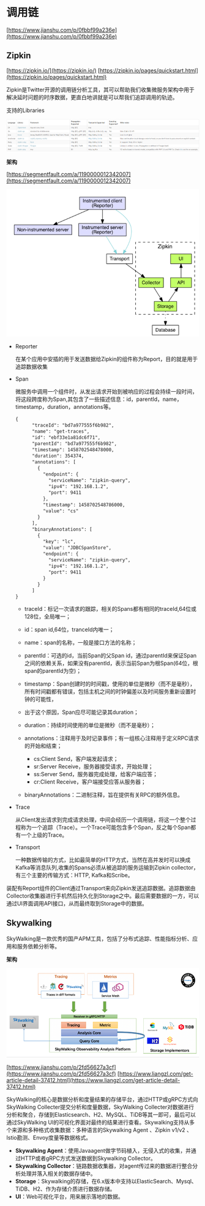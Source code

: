 # 调用链 #

[https://www.jianshu.com/p/0fbbf99a236e](https://www.jianshu.com/p/0fbbf99a236e)

## Zipkin ##

[https://zipkin.io/](https://zipkin.io/)
[https://zipkin.io/pages/quickstart.html](https://zipkin.io/pages/quickstart.html)

Zipkin是Twitter开源的调用链分析工具，其可以帮助我们收集微服务架构中用于解决延时问题的时序数据，更直白地讲就是可以帮我们追踪调用的轨迹。

支持的Libraries

![](img/Zipkin_Libraries.png)

**架构**

[https://segmentfault.com/a/1190000012342007](https://segmentfault.com/a/1190000012342007)

![](img/Zipkin_arch.png)


- Reporter

	在某个应用中安插的用于发送数据给Zipkin的组件称为Report，目的就是用于追踪数据收集

- Span

	微服务中调用一个组件时，从发出请求开始到被响应的过程会持续一段时间，将这段跨度称为Span,其包含了一些描述信息：id，parentId，name，timestamp，duration，annotations等。

	```
	{
	      "traceId": "bd7a977555f6b982",
	      "name": "get-traces",
	      "id": "ebf33e1a81dc6f71",
	      "parentId": "bd7a977555f6b982",
	      "timestamp": 1458702548478000,
	      "duration": 354374,
	      "annotations": [
	        {
	          "endpoint": {
	            "serviceName": "zipkin-query",
	            "ipv4": "192.168.1.2",
	            "port": 9411
	          },
	          "timestamp": 1458702548786000,
	          "value": "cs"
	        }
	      ],
	      "binaryAnnotations": [
	        {
	          "key": "lc",
	          "value": "JDBCSpanStore",
	          "endpoint": {
	            "serviceName": "zipkin-query",
	            "ipv4": "192.168.1.2",
	            "port": 9411
	          }
	        }
	      ]
	}
	```

	- traceId：标记一次请求的跟踪，相关的Spans都有相同的traceId,64位或128位，全局唯一；
	- id：span id,64位，tranceId内唯一；
	- name：span的名称，一般是接口方法的名称；
	- parentId：可选的id，当前Span的父Span id，通过parentId来保证Span之间的依赖关系，如果没有parentId，表示当前Span为根Span(64位，根span的parentId为空)；
	- timestamp：Span创建时的时间戳，使用的单位是微秒（而不是毫秒），所有时间戳都有错误，包括主机之间的时钟偏差以及时间服务重新设置时钟的可能性，
	- 出于这个原因，Span应尽可能记录其duration；
	- duration：持续时间使用的单位是微秒（而不是毫秒）；
	- annotations：注释用于及时记录事件；有一组核心注释用于定义RPC请求的开始和结束；

		- cs:Client Send，客户端发起请求；
		- sr:Server Receive，服务器接受请求，开始处理；
		- ss:Server Send，服务器完成处理，给客户端应答；
		- cr:Client Receive，客户端接受应答从服务器；
		
	- binaryAnnotations：二进制注释，旨在提供有关RPC的额外信息。
	

- Trace

	从Client发出请求到完成请求处理，中间会经历一个调用链，将这一个整个过程称为一个追踪（Trace）。一个Trace可能包含多个Span，反之每个Span都有一个上级的Trace。

- Transport

	一种数据传输的方式，比如最简单的HTTP方式，当然在高并发时可以换成Kafka等消息队列,收集的Spans必须从被追踪的服务运输到Zipkin collector，有三个主要的传输方式：HTTP, Kafka和Scribe。

装配有Report组件的Client通过Transport来向Zipkin发送追踪数据。追踪数据由Collector收集器进行手机然后持久化到Storage之中。最后需要数据的一方，可以通过UI界面调用API接口，从而最终取到Storage中的数据。

## Skywalking ##

SkyWalking是一款优秀的国产APM工具，包括了分布式追踪、性能指标分析、应用和服务依赖分析等。

**架构**

![](img/skywalking_arch.png)

[https://www.jianshu.com/p/2fd56627a3cf](https://www.jianshu.com/p/2fd56627a3cf)
[https://www.liangzl.com/get-article-detail-37412.html](https://www.liangzl.com/get-article-detail-37412.html)

SkyWalking的核心是数据分析和度量结果的存储平台，通过HTTP或gRPC方式向SkyWalking Collecter提交分析和度量数据，SkyWalking Collecter对数据进行分析和聚合，存储到Elasticsearch、H2、MySQL、TiDB等其一即可，最后可以通过SkyWalking UI的可视化界面对最终的结果进行查看。Skywalking支持从多个来源和多种格式收集数据：多种语言的Skywalking Agent 、Zipkin v1/v2 、Istio勘测、Envoy度量等数据格式。


- **Skywalking Agent**：使用Javaagent做字节码植入，无侵入式的收集，并通过HTTP或者gRPC方式发送数据到Skywalking Collector。
- **Skywalking Collector**：链路数据收集器，对agent传过来的数据进行整合分析处理并落入相关的数据存储中。
- **Storage**：Skywalking的存储，在6.x版本中支持以ElasticSearch、Mysql、TiDB、H2、作为存储介质进行数据存储。
- **UI**：Web可视化平台，用来展示落地的数据。


